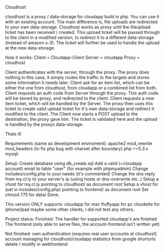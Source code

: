 Cloudhost

cloudhost is a proxy / data-storage for cloudapp build in php. You can use it with an existing account. The main difference is, file uploads are redirected to your own data-storage.
Cloudhost works as proxy until the fileupload ticket has been received / created. This upload ticket will be passed through to the client in a modified version, to redirect it to a different data-storage (instead of amazon s-3). The ticket will further be used to handle the upload at the new data-storage.

How it works: 
  Client = Cloudapp-Client 
  Server = cloudapp 
  Proxy = cloudhost

Client authenticates with the server, through the proxy. The proxy does nothing in this case, it simply routes the traffic to the targets and stores some information it needs later.
Client ask for an item list, which can be either the one from cloudhost, from cloudapp or a combined list from both.
Client requests an auth code from Server through the proxy. This auth code will be stored by proxy, and redirected to the client.
Client requests a new item ticket, which will be handled by the Server. The proxy then uses this ticket to create valid upload ticket for it's own data-storage and redirect it modified to the client.
The Client now starts a POST upload to the destination, the proxy gave him. The ticket is validated here and the upload is handled by the proxys data-storage.

Thats it!

Requirements (same as development enviroment):
apache2
  mod_rewrite
  mod_headers (to fix php bug with charset after boundary)
php >=5.3.x
mysqli

Setup:
Create database using db_create.sql
Add a valid (=cloudapp account) email to table "user" (for example with phpmyadmin)
Change includes/config.php to your needs (it's commented)
Change the dns reply from my.cl.ly to your server's ip (using hosts or dns-overwrite etc..)
Setup a vhost for my.cl.ly pointing to cloudhost/ as document root
Setup a vhost for <fontend vhost> (set in includes/config.php) pointing to frontend/ as document root
Set chmod 775 for data/
Done.

This version ONLY supports:
cloudapp for mac
fluffyapp for pc
cloudette for iphone/ipad
maybe some other clients, i did not test any others..

Project status:
Finished:
  The handler for supported cloudapp's  are finished
  The frontend (only able to serve files, the account-frontend isn't written yet)

Not finished: 
  own authentication (requires real user accounts at cloudhost)
  account managing for cloudhost/cloudapp
  statistics from google shorturls
  delete / modify in webfrontend
  




